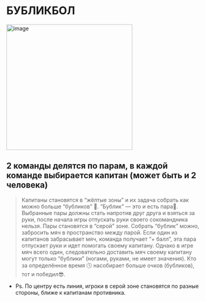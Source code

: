 # БУБЛИКБОЛ

<img width="328" alt="image" src="https://github.com/user-attachments/assets/9ebb481a-0de5-4f1d-9fda-5817ef460ec2">

## 2 команды делятся по парам, в каждой команде выбирается капитан (может быть и 2 человека)

> Капитаны становятся в “жёлтые зоны” и их задача собрать как можно больше “бубликов” 🍩. “Бублик” — это и есть пара👫. Выбранные пары должны стать напротив друг друга и взяться за руки, после начала игры отпускать руки своего сокомандника нельзя. Пары становятся в “серой” зоне. Собрать “бублик” можно, забросить мяч в пространство между парой. Если один из капитанов забрасывает мяч, команда получает “+ балл”, эта пара отпускает руки и идет помогать своему капитану. Однако в игре мяч всего один, следовательно доставить мяч своему капитану могут только “бублики” (ногами, руками, не имеет значения). Кто за определённое время 🕓 насобирает больше очков (бубликов), тот и победил😎.
- Ps. По центру есть линия, игроки в серой зоне становятся по разные стороны, ближе к капитанам противника.

